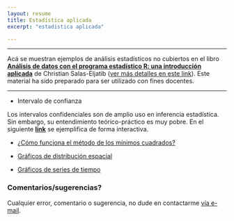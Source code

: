 ```yaml
---
layout: resume
title: Estadística aplicada
excerpt: "estadistica aplicada"

---
```


<style>H1{color:DarkRed;}</style>
<style>H2{color:DarkGreen;}</style>

--------

Acá se muestran ejemplos de análisis estadísticos no cubiertos en el libro [**Análisis de datos con el programa estadístico R: una introducción aplicada**](https://tienda.zigzag.cl/9789566086109-analisis-de-datos-con-el-programa-estadistico-r.html) de Christian Salas-Eljatib ([ver más detalles en este link](./rlibro.md)). Este material ha sido preparado para ser utilizado con fines docentes.

--------

+ Intervalo de confianza 

Los intervalos confidenciales son de amplio uso en inferencia estadística. Sin embargo, su entendimiento teórico-práctico es muy pobre. En el siguiente [**link**](https://cseljatib.shinyapps.io/intConfApp/) se ejemplifica de forma interactiva.


+ [¿Cómo funciona el método de los mínimos cuadrados?](/statstuff/ols/minCuadrados.html)

+ [Gráficos de distribución espacial](/statstuff/datosEspa.html)

+ [Gráficos de series de tiempo](/statstuff/serieTiempo2.html)


### Comentarios/sugerencias?
Cualquier error, comentario o sugerencia, no dude en contactarme [vía e-mail](mailto:cseljatib@gmail.com). 

<!-- ### Footer
+ [Usando un modelo de ahusamiento](/biolibro/ahusamientoTrozado.html)
* **[Miscellaneous](./misce.md)** 
<style>H2{color:DarkOrange;}</style>
<style>p{color:Black;}</style>
<img src="/images/portadaLibro.png" width="800" height="700">
salas20 /myPubs/2020hgrate_ecoModelling.pdf (https://doi.org/10.1016/j.ecolmodel.2020.109198)
ponce 17 `doi:10.3390/f8090329`
sensors cifuentes 2018 `doi:10.3390/s18103357`.
salas10 http://rchn.biologiachile.cl/pdfs/2010/3/Soto_et_al_2010.pdf
salas06 /myPubs/2006xylofagos_RebolledoSalas_Bosque.pdf
Last updated: August 2020 -->
